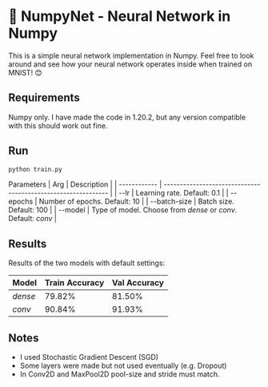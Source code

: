 # :triangular_flag_on_post: NumpyNet - Neural Network in Numpy

This is a simple neural network implementation in Numpy. Feel free to look around and see how your neural network operates inside when trained on MNIST! :blush:

## Requirements

Numpy only. I have made the code in 1.20.2, but any version compatible with this should work out fine.

##  Run

```bash
python train.py
```
Parameters
| Arg          | Description                                                   |
| ------------ | ------------------------------------------------------------- |
| --lr         | Learning rate. Default: 0.1                                   |
| --epochs     | Number of epochs. Default: 10                                 |
| --batch-size | Batch size. Default: 100                                      |
| --model      | Type of model. Choose from *dense* or *conv*. Default: *conv* |

## Results

Results of the two models with default settings:

| Model   | Train Accuracy | Val Accuracy |
| ------- | -------------- | ------------ |
| *dense* | 79.82%         | 81.50%       |
| *conv*  | 90.84%         | 91.93%       |

## Notes

 * I used Stochastic Gradient Descent (SGD)
 * Some layers were made but not used eventually (e.g. Dropout)
 * In Conv2D and MaxPool2D pool-size and stride must match.